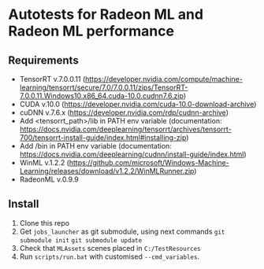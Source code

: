 # Autotests for Radeon ML and Radeon ML performance

## Requirements
* TensorRT v.7.0.0.11 (https://developer.nvidia.com/compute/machine-learning/tensorrt/secure/7.0/7.0.0.11/zips/TensorRT-7.0.0.11.Windows10.x86_64.cuda-10.0.cudnn7.6.zip)
* CUDA v.10.0 (https://developer.nvidia.com/cuda-10.0-download-archive)
* cuDNN v.7.6.x (https://developer.nvidia.com/rdp/cudnn-archive)
* Add <tensorrt_path>/lib in PATH env variable (documentation: https://docs.nvidia.com/deeplearning/tensorrt/archives/tensorrt-700/tensorrt-install-guide/index.html#installing-zip)
* Add <cuDNN>/bin in PATH env variable (documentation: https://docs.nvidia.com/deeplearning/cudnn/install-guide/index.html)
* WinML v.1.2.2 (https://github.com/microsoft/Windows-Machine-Learning/releases/download/v1.2.2/WinMLRunner.zip)
* RadeonML v.0.9.9

## Install
 1. Clone this repo
 2. Get `jobs_launcher` as git submodule, using next commands
 `git submodule init`
 `git submodule update`
 3. Check that `MLAssets` scenes placed in `C:/TestResources`
 4. Run `scripts/run.bat` with customised `--cmd_variables`.
